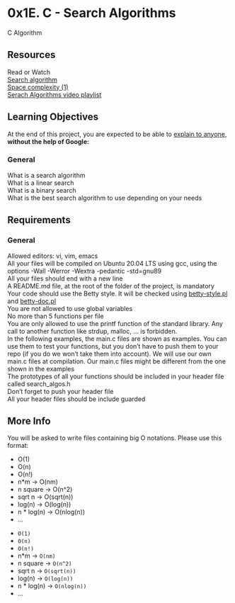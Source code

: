 <h1>0x1E. C - Search Algorithms</h1>
C Algorithm
<h2>Resources</h2>
Read or Watch<br>
<a href="https://en.wikipedia.org/wiki/Search_algorithm">Search algorithm</a><br>
<a href="https://www.geeksforgeeks.org/g-fact-86/">Space complexity (1)</a><br>
<a href="https://www.youtube.com/playlist?list=PLEJXowNB4kPwTb4BivkY0dENHmXdOEM3V">Serach Algorithms video playlist</a><br>
<h2>Learning Objectives</h2>
At the end of this project, you are expected to be able to <a href="https://fs.blog/feynman-learning-technique/" target="_blank">explain to anyone</a>, <strong>without the help of Google:</strong><br>
<h3>General</h3>
<p>
What is a search algorithm<br>
What is a linear search<br>
What is a binary search<br>
What is the best search algorithm to use depending on your needs<br>
</p>
<h2>Requirements</h2>
<h3>General</h3>
<p>
Allowed editors: vi, vim, emacs<br>
All your files will be compiled on Ubuntu 20.04 LTS using gcc, using the options -Wall -Werror -Wextra -pedantic -std=gnu89<br>
All your files should end with a new line<br>
A README.md file, at the root of the folder of the project, is mandatory<br>
Your code should use the Betty style. It will be checked using <a href="https://github.com/alx-tools/Betty/blob/master/betty-style.pl">betty-style.pl</a> and <a href="https://github.com/alx-tools/Betty/blob/master/betty-doc.pl">betty-doc.pl</a><br>
You are not allowed to use global variables<br>
No more than 5 functions per file<br>
You are only allowed to use the printf function of the standard library. Any call to another function like strdup, malloc, … is forbidden.<br>
In the following examples, the main.c files are shown as examples. You can use them to test your functions, but you don’t have to push them to your repo (if you do we won’t take them into account). We will use our own main.c files at compilation. Our main.c files might be different from the one shown in the examples<br>
The prototypes of all your functions should be included in your header file called search_algos.h<br>
Don’t forget to push your header file<br>
All your header files should be include guarded<br>
</p>
<h2>More Info</h2>
You will be asked to write files containing big O notations. Please use this format:<br>
<ul>
  <li>O(1)</li>
  <li>O(n)</li>
  <li>O(n!)</li>
  <li>n*m -> O(nm)</li>
  <li>n square -> O(n^2)</li>
  <li>sqrt n -> O(sqrt(n))</li>
  <li>log(n) -> O(log(n))</li>
  <li>n * log(n) -> O(nlog(n))</li>
  <li>…</li>
</ul>
<ul>
  <li><code>O(1)</code></li>
  <li><code>O(n)</code></li>
  <li><code>O(n!)</code></li>
  <li>n*m -&gt; <code>O(nm)</code></li>
  <li>n square -&gt; <code>O(n^2)</code></li>
  <li>sqrt n -&gt; <code>O(sqrt(n))</code></li>
  <li>log(n) -&gt; <code>O(log(n))</code></li>
  <li>n * log(n) -&gt; <code>O(nlog(n))</code></li>
  <li>&hellip;</li>
</ul>
